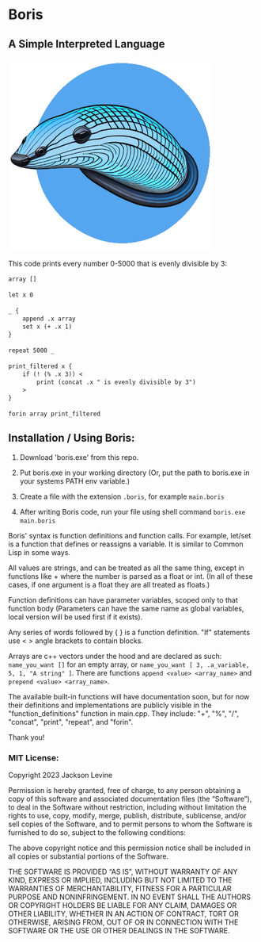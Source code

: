 # Boris
## A Simple Interpreted Language

![Boris lang logo](./borislogo.png)

This code prints every number 0-5000 that is evenly divisible by 3:

```
array []

let x 0

_ { 
    append .x array
    set x (+ .x 1)
}

repeat 5000 _

print_filtered x {
    if (! (% .x 3)) <
        print (concat .x " is evenly divisible by 3")
    >
}

forin array print_filtered

```

## Installation / Using Boris:

1. Download 'boris.exe' from this repo.

2. Put boris.exe in your working directory (Or, put the path to boris.exe in your systems PATH env variable.)

3. Create a file with the extension `.boris`, for example `main.boris`

4. After writing Boris code, run your file using shell command `boris.exe main.boris`


Boris' syntax is function definitions and function calls. For example, let/set is a function that defines or reassigns a variable. It is similar to Common Lisp in some ways.

All values are strings, and can be treated as all the same thing, except in functions like + where the number is parsed as a float or int. (In all of these cases, if one argument is a float they are all treated as floats.)

Function definitions can have parameter variables, scoped only to that function body (Parameters can have the same name as global variables, local version will be used first if it exists).

Any series of words followed by { } is a function definition. "If" statements use < > angle brackets to contain blocks.

Arrays are c++ vectors under the hood and are declared as such: `name_you_want []` for an empty array, or `name_you_want [ 3, .a_variable, 5, 1, "A string" ]`. There are functions `append <value> <array_name>` and `prepend <value> <array_name>`.

The available built-in functions will have documentation soon, but for now their definitions and implementations are publicly visible in the "function_definitions" function in main.cpp. They include: "+", "%", "/", "concat", "print", "repeat", and "forin".

Thank you!

### MIT License:

Copyright 2023 Jackson Levine

Permission is hereby granted, free of charge, to any person obtaining a copy of this software and associated documentation files (the “Software”), to deal in the Software without restriction, including without limitation the rights to use, copy, modify, merge, publish, distribute, sublicense, and/or sell copies of the Software, and to permit persons to whom the Software is furnished to do so, subject to the following conditions:

The above copyright notice and this permission notice shall be included in all copies or substantial portions of the Software.

THE SOFTWARE IS PROVIDED “AS IS”, WITHOUT WARRANTY OF ANY KIND, EXPRESS OR IMPLIED, INCLUDING BUT NOT LIMITED TO THE WARRANTIES OF MERCHANTABILITY, FITNESS FOR A PARTICULAR PURPOSE AND NONINFRINGEMENT. IN NO EVENT SHALL THE AUTHORS OR COPYRIGHT HOLDERS BE LIABLE FOR ANY CLAIM, DAMAGES OR OTHER LIABILITY, WHETHER IN AN ACTION OF CONTRACT, TORT OR OTHERWISE, ARISING FROM, OUT OF OR IN CONNECTION WITH THE SOFTWARE OR THE USE OR OTHER DEALINGS IN THE SOFTWARE.

